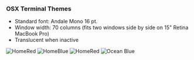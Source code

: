 ### OSX Terminal Themes
- Standard font: Andale Mono 16 pt.
- Window width: 70 columns (fits two windows side by side on 15" Retina MacBook Pro)
- Translucent when inactive


![HomeRed](https://raw.githubusercontent.com/mrgnw/osx-terminal/master/animations/Homebrew.gif)
![HomeBlue](https://raw.githubusercontent.com/mrgnw/osx-terminal/master/animations/HomeBlue.gif)
![HomeRed](https://raw.githubusercontent.com/mrgnw/osx-terminal/master/animations/HomeRed.gif)
![Ocean Blue](https://github.com/mrgnw/osx-terminal/blob/master/animations/Ocean%20Blue.gif)
